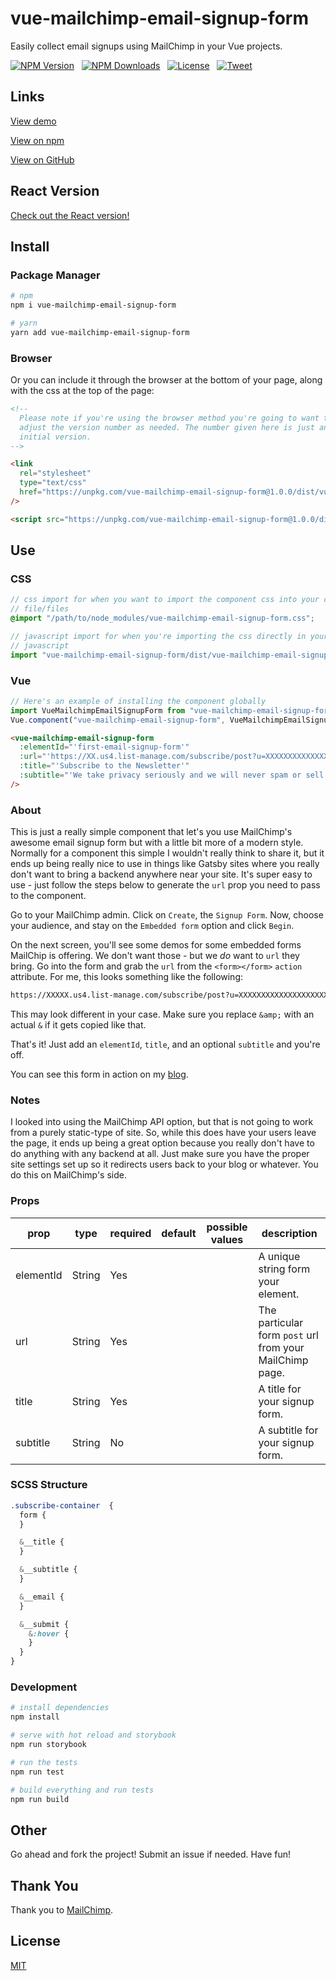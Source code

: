 # vue-mailchimp-email-signup-form

Easily collect email signups using MailChimp in your Vue projects.

<p align="left">
  <a href="https://www.npmjs.com/package/vue-mailchimp-email-signup-form"><img src="https://img.shields.io/npm/v/vue-mailchimp-email-signup-form.svg" alt="NPM Version"></a> &nbsp;
  <a href="https://www.npmjs.com/package/vue-mailchimp-email-signup-form"><img src="https://img.shields.io/npm/dm/vue-mailchimp-email-signup-form.svg" alt="NPM Downloads"></a> &nbsp;
  <a href="http://opensource.org/licenses/MIT"><img src="https://img.shields.io/badge/license-MIT-blue.svg" alt="License"></a> &nbsp;
  <a href="https://twitter.com/intent/tweet?url=https%3A%2F%2Fgithub.com%2Fjohndatserakis%2Freact-mailchimp-email-signup-form&text=Check%20out%20react-mailchimp-email-signup-form%20on%20GitHub&via=johndatserakis"><img src="https://img.shields.io/twitter/url/https/github.com/johndatserakis/vue-mailchimp-email-signup-form.svg?style=social" alt="Tweet"></a>
</p>

## Links

[View demo](https://johndatserakis.github.io/vue-mailchimp-email-signup-form/)

[View on npm](https://www.npmjs.com/package/vue-mailchimp-email-signup-form)

[View on GitHub](https://github.com/johndatserakis/vue-mailchimp-email-signup-form)

## React Version

[Check out the React version!](https://github.com/johndatserakis/react-mailchimp-email-signup-form)

## Install

### Package Manager

```bash
# npm
npm i vue-mailchimp-email-signup-form

# yarn
yarn add vue-mailchimp-email-signup-form
```

### Browser

Or you can include it through the browser at the bottom of your page, along with the css at the top of the page:

```html
<!--
  Please note if you're using the browser method you're going to want to
  adjust the version number as needed. The number given here is just an
  initial version.
-->

<link
  rel="stylesheet"
  type="text/css"
  href="https://unpkg.com/vue-mailchimp-email-signup-form@1.0.0/dist/vue-mailchimp-email-signup-form.css"
/>

<script src="https://unpkg.com/vue-mailchimp-email-signup-form@1.0.0/dist/vue-mailchimp-email-signup-form.js"></script>
```

## Use

### CSS

```scss
// css import for when you want to import the component css into your css
// file/files
@import "/path/to/node_modules/vue-mailchimp-email-signup-form.css";
```

```javascript
// javascript import for when you're importing the css directly in your
// javascript
import "vue-mailchimp-email-signup-form/dist/vue-mailchimp-email-signup-form.css";
```

### Vue

```javascript
// Here's an example of installing the component globally
import VueMailchimpEmailSignupForm from "vue-mailchimp-email-signup-form";
Vue.component("vue-mailchimp-email-signup-form", VueMailchimpEmailSignupForm);
```

```html
<vue-mailchimp-email-signup-form
  :elementId="'first-email-signup-form'"
  :url="'https://XX.us4.list-manage.com/subscribe/post?u=XXXXXXXXXXXXXX'"
  :title="'Subscribe to the Newsletter'"
  :subtitle="'We take privacy seriously and we will never spam or sell your information.'"
/>
```

### About

This is just a really simple component that let's you use MailChimp's awesome email signup form but with a little bit more of a modern style. Normally for a component this simple I wouldn't really think to share it, but it ends up being really nice to use in things like Gatsby sites where you really don't want to bring a backend anywhere near your site. It's super easy to use - just follow the steps below to generate the `url` prop you need to pass to the component.

Go to your MailChimp admin. Click on `Create`, the `Signup Form`. Now, choose your audience, and stay on the `Embedded form` option and click `Begin`.

On the next screen, you'll see some demos for some embedded forms MailChip is offering. We don't want those - but we *do* want to `url` they bring. Go into the form and grab the `url` from the `<form></form>` `action` attribute. For me, this looks something like the following:

```bash
https://XXXXX.us4.list-manage.com/subscribe/post?u=XXXXXXXXXXXXXXXXXXXXXXXX&id=XXXXXXXXXX
```

This may look different in your case. Make sure you replace `&amp;` with an actual `&` if it gets copied like that.

That's it! Just add an `elementId`, `title`, and an optional `subtitle` and you're off.

You can see this form in action on my [blog](https://blog.johndatserakis.com/).

### Notes

I looked into using the MailChimp API option, but that is not going to work from a purely static-type of site. So, while this does have your users leave the page, it ends up being a great option because you really don't have to do anything with any backend at all. Just make sure you have the proper site settings set up so it redirects users back to your blog or whatever. You do this on MailChimp's side.

### Props

| prop      | type   | required | default | possible values | description                        |
|-----------|--------|----------|---------|-----------------|------------------------------------|
| elementId | String | Yes      |         |                 | A unique string form your element. |
| url       | String | Yes      |         |                 | The particular form `post` url from your MailChimp page. |
| title     | String | Yes      |         |                 | A title for your signup form.      |
| subtitle  | String | No       |         |                 | A subtitle for your signup form.   |

### SCSS Structure

```scss
.subscribe-container  {
  form {
  }

  &__title {
  }

  &__subtitle {
  }

  &__email {
  }

  &__submit {
    &:hover {
    }
  }
}
```

### Development

```bash
# install dependencies
npm install

# serve with hot reload and storybook
npm run storybook

# run the tests
npm run test

# build everything and run tests
npm run build
```

## Other

Go ahead and fork the project! Submit an issue if needed. Have fun!

## Thank You

Thank you to [MailChimp](https://mailchimp.com/).

## License

[MIT](http://opensource.org/licenses/MIT)
